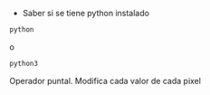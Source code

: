 - Saber si se tiene python instalado
```cmd
python
```
o
```cmd
python3
```


Operador puntal. Modifica cada valor de cada pixel